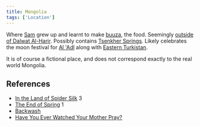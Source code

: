 ```yaml
---
title: Mongolia
tags: ['Location']
---
```

Where [Sam](/_wiki/sam.md) grew up and learnt to make [buuza](/_wiki/buuza-dish.md), the food. Seemingly [outside of Dalwat Al-Harir](/_wiki/outside-of-dalwat-al-harir.md). Possibly contains [Tsenkher Springs](/_wiki/tsenkher-springs.md). Likely celebrates the moon festival for [Al 'Adl](/_wiki/al-adl.md) along with [Eastern Turkistan](/_wiki/eastern-turkistan.md).

It is of course a fictional place, and does not correspond exactly to the real world Mongolia.

## References
- [In the Land of Spider Silk](/_wiki/in-the-land-of-spider-silk.md) 3
- [The End of Spring](/_wiki/the-end-of-spring.md) 1
- [Backwash](/_wiki/backwash.md)
- [Have You Ever Watched Your Mother Pray?](/_wiki/have-you-ever-watched-your-mother-pray.md)
